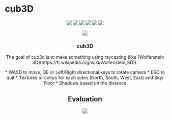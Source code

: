 # cub3D

<p align="center">
    <img src="https://img.shields.io/github/languages/count/fleizean/inception?style=for-the-badge"/>
    <img src="https://img.shields.io/github/last-commit/fleizean/inception?style=for-the-badge"/>
    <img src="https://img.shields.io/github/forks/fleizean/inception?style=for-the-badge"/>
    <img src="https://img.shields.io/github/followers/fleizean?style=for-the-badge"/>
    <img src="https://img.shields.io/github/watchers/fleizean/inception?style=for-the-badge"/>
    <img src="https://img.shields.io/badge/Partner-fyurtsev-red?style=for-the-badge&logo=appveyor"/>
</p>

<p align="center">
    <img src="https://badge42.vercel.app/api/v2/cl13ejq4y000909mke5sxpjan/stats?cursusId=21&coalitionId=233"/>
</p>

<h3 align="center">
  cub3D
</h3>

<p align="center">
    The goal of cub3d is to make something using raycasting (like [Wolfenstein 3D](https://fr.wikipedia.org/wiki/Wolfenstein_3D)).
</p>

<p align="center">
    * WASD to move, QE or Left/Right directional keys to rotate camera
    * ESC to quit
    * Textures or colors for each sides (North, South, West, East) and Sky/   Floor
    * Shadows based on the distance
</p>

<h2 align="center">
  Evaluation
</h2>

<p align="center">
  <img src="https://badge42.vercel.app/api/v2/cl13ejq4y000909mke5sxpjan/project/2926410"/>
</p>

